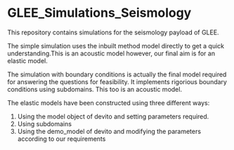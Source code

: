 # GLEE_Simulations_Seismology
This repository contains simulations for the seismology payload of GLEE.

The simple simulation uses the inbuilt method model directly to get a quick understanding.This is an acoustic model however, our final aim is for an elastic model.

The simulation with boundary conditions is actually the final model required for answering the questions for feasibility. It implements rigorious boundary conditions using subdomains. This too is an acoustic model.

The elastic models have been constructed using three different ways:

1. Using the model object of devito and setting parameters required.
2. Using subdomains
3. Using the demo_model of devito and modifying the parameters according to our requirements
